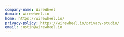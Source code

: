 ```yaml
---
company-name: WireWheel
domain: wirewheel.io
home: https://wirewheel.io/
privacy-policy: https://wirewheel.io/privacy-studio/
email: justin@wirewheel.io
---
```




